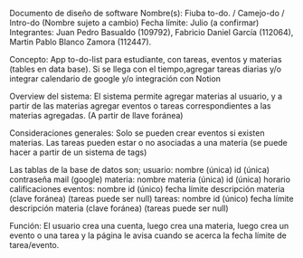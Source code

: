 Documento de diseño de software
Nombre(s): Fiuba to-do. / Camejo-do / Intro-do (Nombre sujeto a cambio) 
Fecha límite: Julio (a confirmar)
Integrantes: Juan Pedro Basualdo (109792), Fabricio Daniel García (112064), Martin Pablo Blanco Zamora (112447).
 
Concepto:
App to-do-list para estudiante, con tareas, eventos y materias (tables en data base). Si se llega con el tiempo,agregar tareas diarias y/o integrar calendario de google y/o integración con Notion

Overview del sistema:
El sistema permite agregar materias al usuario, y a partir de las materias agregar eventos o tareas correspondientes a las materias agregadas. (A partir de llave foránea)

Consideraciones generales:
Solo se pueden crear eventos si existen materias. Las tareas pueden estar o no asociadas a una materia (se puede hacer a partir de un sistema de tags)

Las tablas de la base de datos son; 
usuario:
nombre (única)
id (única)
contraseña
mail (google)
materia:
nombre materia (única)
id (única)
horario
calificaciones
eventos:
nombre
id (único)
fecha límite 
descripción
materia (clave foránea) (tareas puede ser null)
 tareas:
nombre
id (único)
fecha límite 
descripción
materia (clave foránea) (tareas puede ser null)

Función:
El usuario crea una cuenta, luego crea una materia, luego crea un evento o una tarea y la página le avisa cuando se acerca la fecha límite de tarea/evento.
